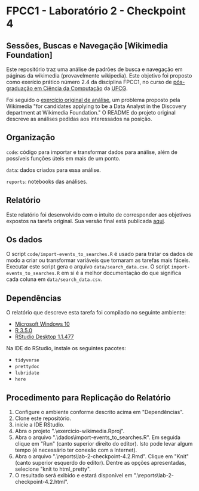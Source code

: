 # FPCC1 - Laboratório 2 - Checkpoint 4

## Sessões, Buscas e Navegação [Wikimedia Foundation]

Este repositório traz uma análise de padrões de busca e navegação em páginas da wikimedia (provavelmente wikipedia). Este objetivo foi proposto como exerício prático número 2.4 da disciplina FPCC1, no curso de [pós-graduação em Ciência da Computação](http://www.computacao.ufcg.edu.br/pos-graduacao) da [UFCG](http://www.ufcg.edu.br).

Foi seguido o [exercício original de análise](https://github.com/wikimedia-research/Discovery-Hiring-Analyst-2016), um problema proposto pela Wikimedia "for candidates applying to be a Data Analyst in the Discovery department at Wikimedia Foundation." O README do projeto original descreve as análises pedidas aos interessados na posição.

## Organização

`code`: código para importar e transformar dados para análise, além de possíveis funções úteis em mais de um ponto.

`data`: dados criados para essa análise.

`reports`: notebooks das análises.

## Relatório

Este relatório foi desenvolvido com o intuito de corresponder aos objetivos expostos na tarefa original. Sua versão final está publicada [aqui](http://rpubs.com/tiago_clementino/384699).

## Os dados

O script `code/import-events_to_searches.R` é usado para tratar os dados de modo a criar ou transformar variáveis que tornaram as tarefas mais fáceis. Executar este script gera o arquivo `data/search_data.csv`. O script `import-events_to_searches.R` em si é a melhor documentação do que significa cada coluna em `data/search_data.csv`.

## Dependências

O relatório que descreve esta tarefa foi compilado no seguinte ambiente:

- [Microsoft Windows 10](https://www.microsoft.com/pt-br/software-download/windows10)
- [R 3.5.0](https://www.r-project.org/)
- [RStudio Desktop 1.1.477](https://www.rstudio.com/products/rstudio/download/)

Na IDE do RStudio, instale os seguintes pacotes:

- `tidyverse`
- `prettydoc`
- `lubridate`
- `here`

## Procedimento para Replicação do Relatório

1. Configure o ambiente conforme descrito acima em "Dependências".
2. Clone este repositório. 
3. inicie a IDE RStudio.
4. Abra o projeto ".\exercicio-wikimedia.Rproj".
3. Abra o arquivo ".\dados\import-events_to_searches.R". Em seguida clique em "Run" (canto superior direito do editor). Isto pode levar algum tempo (é necessário ter conexão com a Internet).
4. Abra o arquivo ".\reports\lab-2-checkpoint-4.2.Rmd". Clique em "Knit" (canto superior esquerdo do editor). Dentre as opções apresentadas, selecione "knit to html_pretty".
5. O resultado será exibido e estará disponível em ".\reports\lab-2-checkpoint-4.2.html".